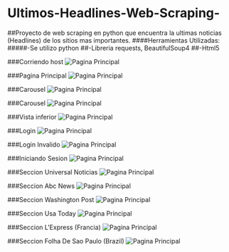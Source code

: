 # Ultimos-Headlines-Web-Scraping-

##Proyecto de web scraping en python que encuentra la ultimas noticias (Headlines) de los sitios mas importantes.
####Herramientas Utilizadas:
#####-Se utilizo python
##-Libreria requests, BeautifulSoup4
##-Html5


###Corriendo host
![Pagina Principal](https://github.com/ajiwt/Ultimos-Headlines-Web-Scraping-/blob/master/ServidorCorriendo.png)

###Pagina Principal
![Pagina Principal](https://github.com/ajiwt/Ultimos-Headlines-Web-Scraping-/blob/master/PaginaPrincipal.png)

###Carousel
![Pagina Principal](https://github.com/ajiwt/Ultimos-Headlines-Web-Scraping-/blob/master/Carousel.png)

###Carousel
![Pagina Principal](https://github.com/ajiwt/Ultimos-Headlines-Web-Scraping-/blob/master/Screenshot%20from%202015-12-09%2000:00:31.png)

###Vista inferior
![Pagina Principal](https://github.com/ajiwt/Ultimos-Headlines-Web-Scraping-/blob/master/VistaInferior.png)

###Login
![Pagina Principal](https://github.com/ajiwt/Ultimos-Headlines-Web-Scraping-/blob/master/Login.png)

###Login Invalido
![Pagina Principal](https://github.com/ajiwt/Ultimos-Headlines-Web-Scraping-/blob/master/LoginInvalido.png)

###Iniciando Sesion
![Pagina Principal](https://github.com/ajiwt/Ultimos-Headlines-Web-Scraping-/blob/master/IniciandoSesion.png)

###Seccion Universal Noticias
![Pagina Principal](https://github.com/ajiwt/Ultimos-Headlines-Web-Scraping-/blob/master/UniversalNoticias.png)

###Seccion Abc News
![Pagina Principal](https://github.com/ajiwt/Ultimos-Headlines-Web-Scraping-/blob/master/AbcNews.png)

###Seccion Washington Post
![Pagina Principal](https://github.com/ajiwt/Ultimos-Headlines-Web-Scraping-/blob/master/WashingtoPost.png)

###Seccion Usa Today
![Pagina Principal](https://github.com/ajiwt/Ultimos-Headlines-Web-Scraping-/blob/master/UsaToday.png)

###Seccion L'Express (Francia)
![Pagina Principal](https://github.com/ajiwt/Ultimos-Headlines-Web-Scraping-/blob/master/FranciaPeriodico.png)

###Seccion Folha De Sao Paulo (Brazil)
![Pagina Principal](https://github.com/ajiwt/Ultimos-Headlines-Web-Scraping-/blob/master/BrazilNoticias.png)

